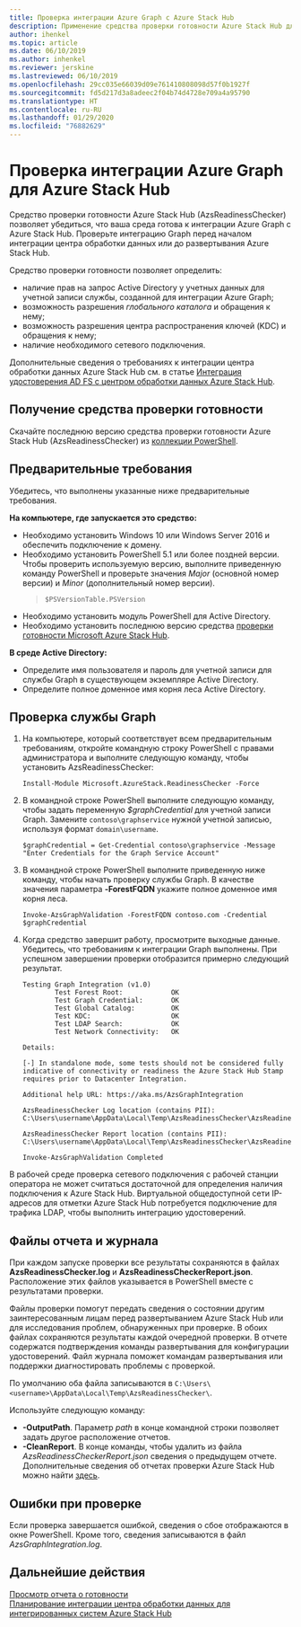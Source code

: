 ```yaml
---
title: Проверка интеграции Azure Graph с Azure Stack Hub
description: Применение средства проверки готовности Azure Stack Hub для проверки интеграции Graph с Azure Stack Hub.
author: ihenkel
ms.topic: article
ms.date: 06/10/2019
ms.author: inhenkel
ms.reviewer: jerskine
ms.lastreviewed: 06/10/2019
ms.openlocfilehash: 29cc035e66039d09e761410808098d57f0b1927f
ms.sourcegitcommit: fd5d217d3a8adeec2f04b74d4728e709a4a95790
ms.translationtype: HT
ms.contentlocale: ru-RU
ms.lasthandoff: 01/29/2020
ms.locfileid: "76882629"
---
```

# <a name="validate-graph-integration-for-azure-stack-hub"></a>Проверка интеграции Azure Graph для Azure Stack Hub

Средство проверки готовности Azure Stack Hub (AzsReadinessChecker) позволяет убедиться, что ваша среда готова к интеграции Azure Graph с Azure Stack Hub. Проверьте интеграцию Graph перед началом интеграции центра обработки данных или до развертывания Azure Stack Hub.

Средство проверки готовности позволяет определить:

* наличие прав на запрос Active Directory у учетных данных для учетной записи службы, созданной для интеграции Azure Graph;
* возможность разрешения *глобального каталога* и обращения к нему;
* возможность разрешения центра распространения ключей (KDC) и обращения к нему;
* наличие необходимого сетевого подключения.

Дополнительные сведения о требованиях к интеграции центра обработки данных Azure Stack Hub см. в статье [Интеграция удостоверения AD FS с центром обработки данных Azure Stack Hub](azure-stack-integrate-identity.md).

## <a name="get-the-readiness-checker-tool"></a>Получение средства проверки готовности

Скачайте последнюю версию средства проверки готовности Azure Stack Hub (AzsReadinessChecker) из [коллекции PowerShell](https://aka.ms/AzsReadinessChecker).

## <a name="prerequisites"></a>Предварительные требования

Убедитесь, что выполнены указанные ниже предварительные требования.

**На компьютере, где запускается это средство:**

* Необходимо установить Windows 10 или Windows Server 2016 и обеспечить подключение к домену.
* Необходимо установить PowerShell 5.1 или более поздней версии. Чтобы проверить используемую версию, выполните приведенную команду PowerShell и проверьте значения *Major* (основной номер версии) и *Minor* (дополнительный номер версии).  
   > `$PSVersionTable.PSVersion`
* Необходимо установить модуль PowerShell для Active Directory.
* Необходимо установить последнюю версию средства [проверки готовности Microsoft Azure Stack Hub](https://aka.ms/AzsReadinessChecker).

**В среде Active Directory:**

* Определите имя пользователя и пароль для учетной записи для службы Graph в существующем экземпляре Active Directory.
* Определите полное доменное имя корня леса Active Directory.

## <a name="validate-the-graph-service"></a>Проверка службы Graph

1. На компьютере, который соответствует всем предварительным требованиям, откройте командную строку PowerShell с правами администратора и выполните следующую команду, чтобы установить AzsReadinessChecker:

     `Install-Module Microsoft.AzureStack.ReadinessChecker -Force`

1. В командной строке PowerShell выполните следующую команду, чтобы задать переменную *$graphCredential* для учетной записи Graph. Замените `contoso\graphservice` нужной учетной записью, используя формат `domain\username`.

    `$graphCredential = Get-Credential contoso\graphservice -Message "Enter Credentials for the Graph Service Account"`

1. В командной строке PowerShell выполните приведенную ниже команду, чтобы начать проверку службы Graph. В качестве значения параметра **-ForestFQDN** укажите полное доменное имя корня леса.

     `Invoke-AzsGraphValidation -ForestFQDN contoso.com -Credential $graphCredential`

1. Когда средство завершит работу, просмотрите выходные данные. Убедитесь, что требованиям к интеграции Graph выполнены. При успешном завершении проверки отобразится примерно следующий результат.

    ```
    Testing Graph Integration (v1.0)
            Test Forest Root:            OK
            Test Graph Credential:       OK
            Test Global Catalog:         OK
            Test KDC:                    OK
            Test LDAP Search:            OK
            Test Network Connectivity:   OK

    Details:

    [-] In standalone mode, some tests should not be considered fully indicative of connectivity or readiness the Azure Stack Hub Stamp requires prior to Datacenter Integration.

    Additional help URL: https://aka.ms/AzsGraphIntegration

    AzsReadinessChecker Log location (contains PII): C:\Users\username\AppData\Local\Temp\AzsReadinessChecker\AzsReadinessChecker.log

    AzsReadinessChecker Report location (contains PII): C:\Users\username\AppData\Local\Temp\AzsReadinessChecker\AzsReadinessCheckerReport.json

    Invoke-AzsGraphValidation Completed
    ```

В рабочей среде проверка сетевого подключения с рабочей станции оператора не может считаться достаточной для определения наличия подключения к Azure Stack Hub. Виртуальной общедоступной сети IP-адресов для отметки Azure Stack Hub потребуется подключение для трафика LDAP, чтобы выполнить интеграцию удостоверений.

## <a name="report-and-log-file"></a>Файлы отчета и журнала

При каждом запуске проверки все результаты сохраняются в файлах **AzsReadinessChecker.log** и **AzsReadinessCheckerReport.json**. Расположение этих файлов указывается в PowerShell вместе с результатами проверки.

Файлы проверки помогут передать сведения о состоянии другим заинтересованным лицам перед развертыванием Azure Stack Hub или для исследования проблем, обнаруженных при проверке. В обоих файлах сохраняются результаты каждой очередной проверки. В отчете содержатся подтверждения команды развертывания для конфигурации удостоверений. Файл журнала поможет командам развертывания или поддержки диагностировать проблемы с проверкой.

По умолчанию оба файла записываются в `C:\Users\<username>\AppData\Local\Temp\AzsReadinessChecker\`.

Используйте следующую команду:

* **-OutputPath**. Параметр *path* в конце командной строки позволяет задать другое расположение отчетов.
* **-CleanReport**. В конце команды, чтобы удалить из файла *AzsReadinessCheckerReport.json* сведения о предыдущем отчете. Дополнительные сведения об отчетах проверки Azure Stack Hub можно найти [здесь](azure-stack-validation-report.md).

## <a name="validation-failures"></a>Ошибки при проверке

Если проверка завершается ошибкой, сведения о сбое отображаются в окне PowerShell. Кроме того, сведения записываются в файл *AzsGraphIntegration.log*.

## <a name="next-steps"></a>Дальнейшие действия

[Просмотр отчета о готовности](azure-stack-validation-report.md)  
[Планирование интеграции центра обработки данных для интегрированных систем Azure Stack Hub](azure-stack-datacenter-integration.md)  
